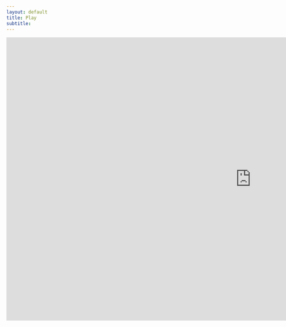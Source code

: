 ```yaml
---
layout: default
title: Play
subtitle:
---
```

<html class="test">

<iframe frameborder="0" src="https://itch.io/embed-upload/2253980?color=333333" allowfullscreen="" width="1280" height="740"><a href="https://purenukage.itch.io/smart-contract-builder"></a></iframe>

</html>